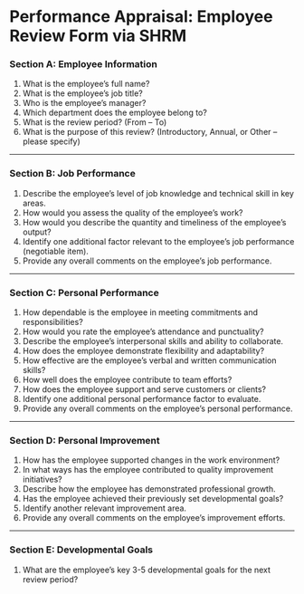 # Performance Appraisal: Employee Review Form via SHRM

### Section A: Employee Information

1. What is the employee’s full name?
2. What is the employee’s job title?
3. Who is the employee’s manager?
4. Which department does the employee belong to?
5. What is the review period? (From – To)
6. What is the purpose of this review? (Introductory, Annual, or Other – please specify)

---

### Section B: Job Performance

1. Describe the employee’s level of job knowledge and technical skill in key areas.
2. How would you assess the quality of the employee’s work?
3. How would you describe the quantity and timeliness of the employee’s output?
4. Identify one additional factor relevant to the employee’s job performance (negotiable item).
5. Provide any overall comments on the employee’s job performance.

---

### Section C: Personal Performance

1. How dependable is the employee in meeting commitments and responsibilities?
2. How would you rate the employee’s attendance and punctuality?
3. Describe the employee’s interpersonal skills and ability to collaborate.
4. How does the employee demonstrate flexibility and adaptability?
5. How effective are the employee’s verbal and written communication skills?
6. How well does the employee contribute to team efforts?
7. How does the employee support and serve customers or clients?
8. Identify one additional personal performance factor to evaluate.
9. Provide any overall comments on the employee’s personal performance.

---

### Section D: Personal Improvement

1. How has the employee supported changes in the work environment?
2. In what ways has the employee contributed to quality improvement initiatives?
3. Describe how the employee has demonstrated professional growth.
4. Has the employee achieved their previously set developmental goals?
5. Identify another relevant improvement area.
6. Provide any overall comments on the employee’s improvement efforts.

---

### Section E: Developmental Goals

1. What are the employee’s key 3-5 developmental goals for the next review period?